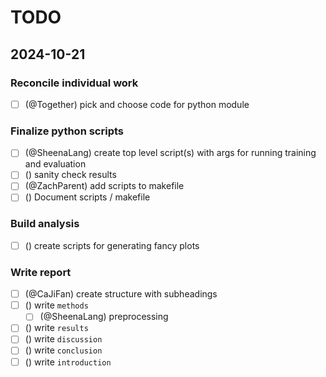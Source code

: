 # TODO

## 2024-10-21

### Reconcile individual work
- [ ] (@Together) pick and choose code for python module

### Finalize python scripts
- [ ] (@SheenaLang) create top level script(s) with args for running training and evaluation
- [ ] () sanity check results
- [ ] (@ZachParent) add scripts to makefile
- [ ] () Document scripts / makefile

### Build analysis
- [ ] () create scripts for generating fancy plots

### Write report
- [ ] (@CaJiFan) create structure with subheadings
- [ ] () write `methods`
    - [ ] (@SheenaLang) preprocessing
- [ ] () write `results`
- [ ] () write `discussion`
- [ ] () write `conclusion`
- [ ] () write `introduction`
